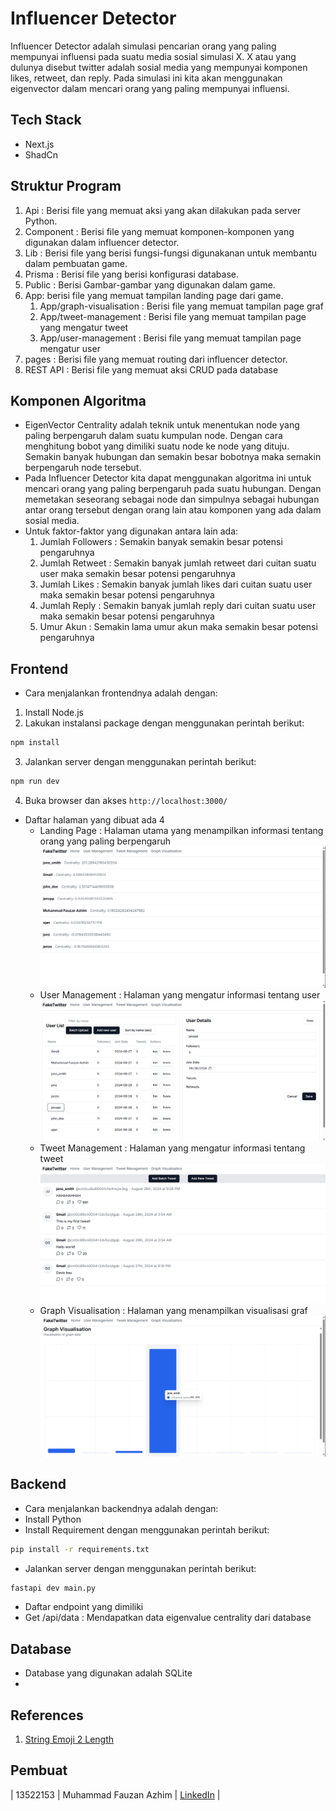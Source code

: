 # Influencer Detector  

Influencer Detector adalah simulasi pencarian orang yang paling mempunyai influensi pada suatu media sosial simulasi X. X atau yang dulunya disebut twitter adalah sosial media yang mempunyai komponen likes, retweet, dan reply. Pada simulasi ini kita akan menggunakan eigenvector dalam mencari orang yang paling mempunyai influensi.

## Tech Stack
- Next.js
- ShadCn

## Struktur Program

1. Api : Berisi file yang memuat aksi yang akan dilakukan pada server Python.
3. Component : Berisi file yang memuat komponen-komponen yang digunakan dalam influencer detector.
4. Lib : Berisi file yang berisi fungsi-fungsi digunakanan untuk membantu dalam pembuatan game.
5. Prisma : Berisi file yang berisi konfigurasi database.
6. Public : Berisi Gambar-gambar yang digunakan dalam game.
7. App: berisi file yang memuat tampilan landing page dari game. 
   1. App/graph-visualisation : Berisi file yang memuat tampilan page graf
   2. App/tweet-management : Berisi file yang memuat tampilan page yang mengatur tweet
   3. App/user-management : Berisi file yang memuat tampilan page mengatur user
8. pages : Berisi file yang memuat routing dari influencer detector.
9. REST API : Berisi file yang memuat aksi CRUD pada database

## Komponen Algoritma
- EigenVector Centrality adalah teknik untuk menentukan node yang paling berpengaruh dalam suatu kumpulan node. Dengan cara menghitung bobot yang dimiliki suatu node ke node yang dituju. Semakin banyak hubungan dan semakin besar bobotnya maka semakin berpengaruh node tersebut.
- Pada Influencer Detector kita dapat menggunakan algoritma ini untuk mencari orang yang paling berpengaruh pada suatu hubungan. Dengan memetakan seseorang sebagai node dan simpulnya sebagai hubungan antar orang tersebut dengan orang lain atau komponen yang ada dalam sosial media.
- Untuk faktor-faktor yang digunakan antara lain ada:
  1. Jumlah Followers : Semakin banyak semakin besar potensi pengaruhnya
  2. Jumlah Retweet : Semakin banyak jumlah retweet dari cuitan suatu user maka semakin besar potensi pengaruhnya 
  3. Jumlah Likes : Semakin banyak jumlah likes dari cuitan suatu user maka semakin besar potensi pengaruhnya
  4. Jumlah Reply : Semakin banyak jumlah reply dari cuitan suatu user maka semakin besar potensi pengaruhnya
  5. Umur Akun : Semakin lama umur akun maka semakin besar potensi pengaruhnya
  
## Frontend 
- Cara menjalankan frontendnya adalah dengan:
1. Install Node.js
2. Lakukan instalansi package dengan menggunakan perintah berikut:
```bash
npm install
```
3. Jalankan server dengan menggunakan perintah berikut:
```bash
npm run dev
```
4. Buka browser dan akses `http://localhost:3000/`

- Daftar halaman yang dibuat ada 4
  - Landing Page : Halaman utama yang menampilkan informasi tentang orang yang paling berpengaruh
    ![Landing Page](/img/LandingPage.png)
  - User Management : Halaman yang mengatur informasi tentang user
    ![User Management](img/UserManagement.png)
  - Tweet Management : Halaman yang mengatur informasi tentang tweet
    ![Tweet Management](img/TweetManagement.png)
  - Graph Visualisation : Halaman yang menampilkan visualisasi graf
    ![Graph Visualisation](img/GraphVisualisation.png)

## Backend
- Cara menjalankan backendnya adalah dengan:
- Install Python
- Install Requirement dengan menggunakan perintah berikut:
```bash
pip install -r requirements.txt
```
- Jalankan server dengan menggunakan perintah berikut:
```bash
fastapi dev main.py
```
- Daftar endpoint yang dimiliki
- Get /api/data : Mendapatkan data eigenvalue centrality dari database

## Database
- Database yang digunakan adalah SQLite
- 

## References
1. [String Emoji 2 Length](https://stackoverflow.com/questions/38345372/why-does-a-string-containing-a-single-emoji-like-have-a-length-of-2)

## Pembuat
| 13522153 | Muhammad Fauzan Azhim | [LinkedIn](https://www.linkedin.com/in/fauzanazhim/) |
